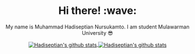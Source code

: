 <h1 align='center'> Hi there! :wave:</h1>
<p align='center'> My name is Muhammad Hadiseptian Nursukamto. I am student Mulawarman University 😎 </p>
<p align='center'>
   <a href="https://github.com/IAmGroots">
    <img align="center" src="https://github-readme-stats.vercel.app/api?username=&hide=issues&count_private=true&show_icons=true&theme=radical" alt="Hadiseptian's github stats" />
   </a>
   <a href="https://github.com/IAmGroots">
    <img align="center" src="https://github-readme-stats.vercel.app/api/top-langs/?username=iamgroots&layout=compact&theme=radical" alt="Hadiseptian's github stats"/>
   </a>
</p>
